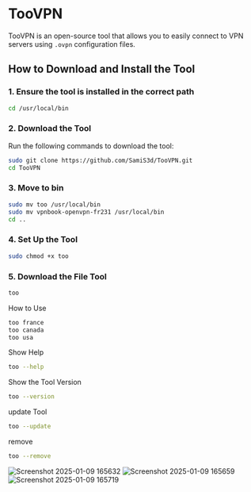 # TooVPN
TooVPN is an open-source tool that allows you to easily connect to VPN servers using `.ovpn` configuration files.

## **How to Download and Install the Tool**

### 1. **Ensure the tool is installed in the correct path**
```bash
cd /usr/local/bin
```



### 2. **Download the Tool**
Run the following commands to download the tool:
```bash
sudo git clone https://github.com/SamiS3d/TooVPN.git
cd TooVPN
```
### 3. **Move to bin**
```bash
sudo mv too /usr/local/bin 
sudo mv vpnbook-openvpn-fr231 /usr/local/bin 
cd ..
```

### 4. **Set Up the Tool**
```bash
sudo chmod +x too
```
### 5. **Download the File Tool**
```bash
too
```

How to Use
```bash
too france
too canada
too usa
```

Show Help
```bash
too --help
```

Show the Tool Version
```bash
too --version
```

update Tool
```bash
too --update
```

remove
```bash
too --remove
```

![Screenshot 2025-01-09 165632](https://github.com/user-attachments/assets/349f50ae-0919-4a7e-9a45-fed7d4ace7ae) ![Screenshot 2025-01-09 165659](https://github.com/user-attachments/assets/73c44b0a-023e-49e0-a285-2827698f6196) ![Screenshot 2025-01-09 165719](https://github.com/user-attachments/assets/6b41a555-56d6-41d6-800d-2c17dde7ae9c)


